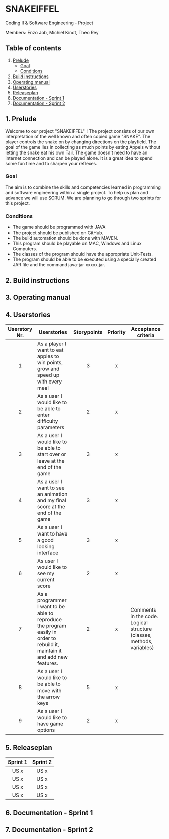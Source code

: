 # SNAKEIFFEL

Coding II & Software Engineering - Project

Members: Enzo Job, Michiel Kindt, Théo Rey

## Table of contents
1. [Prelude](#prelude)
    + [Goal](#goal)
    + [Conditions](#conditions)
1. [Build instructions](#build-instructions)
1. [Operating manual](#operating-manual)
1. [Userstories](#userstories)
1. [Releaseplan](#releaseplan)
1. [Documentation - Sprint 1](#documentation-sprint-1)
1. [Documentation - Sprint 2](#dokumentation-sprint-2)

## 1. Prelude
Welcome to our project "SNAKEIFFEL" ! The project consists of our own interpretation of the well known and often copied game "SNAKE".
The player controls the snake on by changing directions on the playfield.
The goal of the game lies in collecting as much points by eating Appels without letting the snake eat his own Tail.
The game doesn't need to have an internet connection and can be played alone.
It is a great idea to spend some fun time and to sharpen your reflexes.

### Goal
The aim is to combine the skills and competencies learned in programming and software engineering within a single project.
To help us plan and advance we will use SCRUM.
We are planning to go through two sprints for this project.

### Conditions
* The game should be programmed with JAVA
* The project should be published on GitHub.
* The build automation should be done with MAVEN.
* This program should be playable on MAC, Windows and Linux Computers.
* The classes of the program should have the appropriate Unit-Tests.
* The program should be able to be executed using a specially created JAR file and the command java-jar xxxxx.jar.

## 2. Build instructions

## 3. Operating manual

## 4. Userstories
| **Userstory Nr.** |   **Userstories**  | **Storypoints**  |  **Priority**  |  **Acceptance criteria** |
|:-:|-----|:-:|:-:|-----|
| 1 | As a player I want to eat apples to win points, grow and speed up with every meal | 3 | x |  |
| 2 | As a user I would like to be able to enter difficulty parameters | 2 | x |  |
| 3 | As a user I would like to be able to start over or leave at the end of the game | 3 | x |  |
| 4 | As a user I want to see an animation and my final score at the end of the game | 3 | x |  |
| 5 | As a user I want to have a good looking interface | 3 | x |  |
| 6 | As user I would like to see my current score | 2 | x |  |
| 7 | As a programmer I want to be able to reproduce the program easily in order to rebuild it, maintain it and add new features. | 2 | x |  Comments in the code. Logical structure (classes, methods, variables) |
| 8 | As a user I would like to be able to move with the arrow keys | 5 | x |  |
| 9 | As a user I would like to have game options | 2 | x |  |

## 5. Releaseplan
|  Sprint 1 | Sprint 2  |
|:-:|:-:|
|  US x | US x  |
|  US x | US x  |
|  US x | US x  |
|  US x | US x  |
	
## 6. Documentation - Sprint 1

## 7. Documentation - Sprint 2
